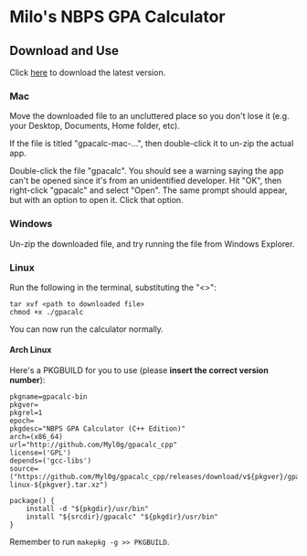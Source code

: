 # Milo's NBPS GPA Calculator

## Download and Use

Click [here](https://github.com/Myl0g/gpacalc_cpp/releases/latest) to download the latest version.

### Mac

Move the downloaded file to an uncluttered place so you don't lose it (e.g. your Desktop, Documents, Home folder, etc).

If the file is titled "gpacalc-mac-...", then double-click it to un-zip the actual app.

Double-click the file "gpacalc". You should see a warning saying the app can't be opened since it's from an unidentified developer.
Hit "OK", then right-click "gpacalc" and select "Open". The same prompt should appear, but with an option to open it. Click that option.

### Windows

Un-zip the downloaded file, and try running the file from Windows Explorer.

### Linux

Run the following in the terminal, substituting the "<>":

```
tar xvf <path to downloaded file>
chmod +x ./gpacalc
```

You can now run the calculator normally.

#### Arch Linux

Here's a PKGBUILD for you to use (please **insert the correct version number**):

```
pkgname=gpacalc-bin
pkgver=
pkgrel=1
epoch=
pkgdesc="NBPS GPA Calculator (C++ Edition)"
arch=(x86_64)
url="http://github.com/Myl0g/gpacalc_cpp"
license=('GPL')
depends=('gcc-libs')
source=("https://github.com/Myl0g/gpacalc_cpp/releases/download/v${pkgver}/gpacalc-linux-${pkgver}.tar.xz")

package() {
	install -d "${pkgdir}/usr/bin"
	install "${srcdir}/gpacalc" "${pkgdir}/usr/bin"
}
```

Remember to run `makepkg -g >> PKGBUILD`.
